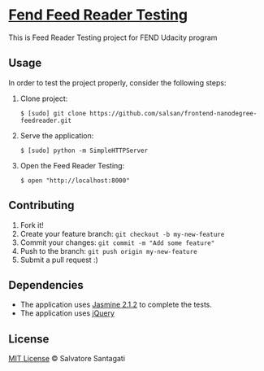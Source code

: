 # [Fend Feed Reader Testing](https://github.com/udacity/frontend-nanodegree-arcade-game)



This is Feed Reader Testing project for FEND Udacity program

## Usage

In order to test the project  properly, consider the following steps:

1. Clone project:

    ```
    $ [sudo] git clone https://github.com/salsan/frontend-nanodegree-feedreader.git
    ```

2. Serve the application:

    ```
    $ [sudo] python -m SimpleHTTPServer
    ```

3. Open the Feed Reader Testing:

    ```
    $ open "http://localhost:8000"
    ```

## Contributing

1. Fork it!
2. Create your feature branch: `git checkout -b my-new-feature`
3. Commit your changes: `git commit -m "Add some feature"`
4. Push to the branch: `git push origin my-new-feature`
5. Submit a pull request  :)

## Dependencies

- The application uses  [Jasmine 2.1.2](https://jasmine.github.io/2.1/introduction) to complete the tests.
- The application uses  [jQuery](https://jquery.com/)

## License

[MIT License](https://github.com/salsan) © Salvatore Santagati
